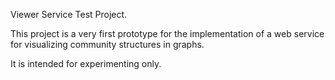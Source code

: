 Viewer Service Test Project.

This project is a very first prototype for the implementation of a web service for visualizing community structures in graphs.

It is intended for experimenting only.